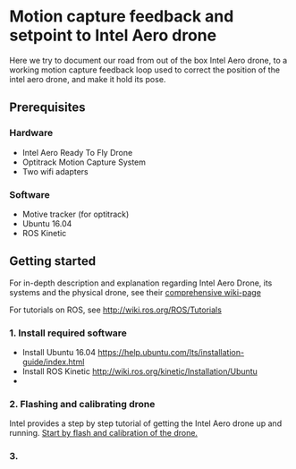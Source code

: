 # Motion capture feedback and setpoint to Intel Aero drone
Here we try to document our road from out of the box Intel Aero drone, to a working motion capture feedback loop used to correct the position of the intel aero drone, and make it hold its pose.

## Prerequisites
### Hardware
* Intel Aero Ready To Fly Drone
* Optitrack Motion Capture System
* Two wifi adapters

### Software
* Motive tracker (for optitrack)
* Ubuntu 16.04
* ROS Kinetic

## Getting started
For in-depth description and explanation regarding Intel Aero Drone, its systems and the physical drone, see their [comprehensive wiki-page](https://github.com/intel-aero/meta-intel-aero/wiki)

For tutorials on ROS, see http://wiki.ros.org/ROS/Tutorials

### 1. Install required software
* Install Ubuntu 16.04 https://help.ubuntu.com/lts/installation-guide/index.html
* Install ROS Kinetic http://wiki.ros.org/kinetic/Installation/Ubuntu
* 

### 2. Flashing and calibrating drone
Intel provides a step by step tutorial of getting the Intel Aero drone up and running. [Start by flash and calibration of the drone.](https://github.com/intel-aero/meta-intel-aero/wiki/02-Initial-Setup)

### 3. 
